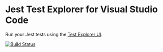# Jest Test Explorer for Visual Studio Code
Run your Jest tests using the [Test Explorer UI](https://marketplace.visualstudio.com/items?itemName=hbenl.vscode-test-explorer).

[![Build Status](https://dev.azure.com/rtbenfield/vscode-jest-test-adapter/_apis/build/status/vscode-jest-test-adapter-CI?branchName=master)](https://dev.azure.com/rtbenfield/vscode-jest-test-adapter/_build/latest?definitionId=2?branchName=master)
